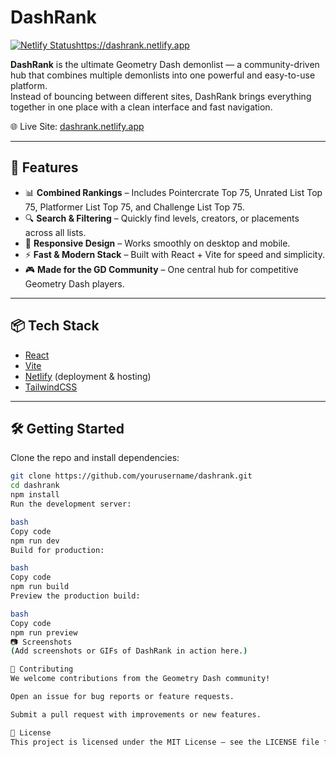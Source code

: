 # DashRank

[![Netlify Status](https://api.netlify.com/api/v1/badges/4e660452-4528-4b4d-a0ed-97ecec1d2f21/deploy-status)](https://app.netlify.com/projects/dashrank/deploys)https://dashrank.netlify.app

**DashRank** is the ultimate Geometry Dash demonlist — a community-driven hub that combines multiple demonlists into one powerful and easy-to-use platform.  
Instead of bouncing between different sites, DashRank brings everything together in one place with a clean interface and fast navigation.

🌐 Live Site: [dashrank.netlify.app](https://dashrank.netlify.app)

---

## 🚀 Features
- 📊 **Combined Rankings** – Includes Pointercrate Top 75, Unrated List Top 75, Platformer List Top 75, and Challenge List Top 75.  
- 🔍 **Search & Filtering** – Quickly find levels, creators, or placements across all lists.  
- 📱 **Responsive Design** – Works smoothly on desktop and mobile.  
- ⚡ **Fast & Modern Stack** – Built with React + Vite for speed and simplicity.  
- 🎮 **Made for the GD Community** – One central hub for competitive Geometry Dash players.  

---

## 📦 Tech Stack
- [React](https://react.dev/)
- [Vite](https://vitejs.dev/)
- [Netlify](https://www.netlify.com/) (deployment & hosting)
- [TailwindCSS](https://tailwindcss.com/)

---

## 🛠️ Getting Started

Clone the repo and install dependencies:

```bash
git clone https://github.com/yourusername/dashrank.git
cd dashrank
npm install
Run the development server:

bash
Copy code
npm run dev
Build for production:

bash
Copy code
npm run build
Preview the production build:

bash
Copy code
npm run preview
📷 Screenshots
(Add screenshots or GIFs of DashRank in action here.)

🤝 Contributing
We welcome contributions from the Geometry Dash community!

Open an issue for bug reports or feature requests.

Submit a pull request with improvements or new features.

📜 License
This project is licensed under the MIT License — see the LICENSE file for details.
